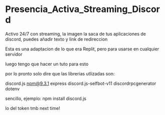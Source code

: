 # Presencia_Activa_Streaming_Discord

Activo 24/7 con streaming, la imagen la saca de tus aplicaciones de discord, puedes añadir texto y link de redireccion

Esta es una adaptacion de lo que era Replit, pero para usarse en cualquier servidor

luego tengo que hacer un tuto para esto

por lo pronto solo dire que las librerias utlizadas son:

discord.js npm@9.3.1 express discord.js-selfbot-v11 discordrpcgenerator dotenv

sencillo, ejemplo: npm install discord.js

lo del token tmb next time!
